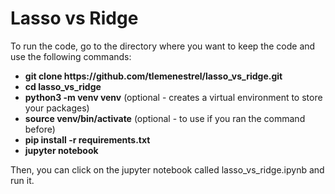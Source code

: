# Lasso vs Ridge

To run the code, go to the directory where you want to keep the code and use the following commands:

- **git clone https://<nolink>github.com/tlemenestrel/lasso_vs_ridge.git** <br>
- **cd lasso_vs_ridge**
- **python3 -m venv venv** (optional - creates a virtual environment to store your packages) <br>
- **source venv/bin/activate** (optional - to use if you ran the command before) <br>
- **pip install -r requirements.txt** <br>
- **jupyter notebook** <br>

Then, you can click on the jupyter notebook called lasso_vs_ridge.ipynb and run it.
